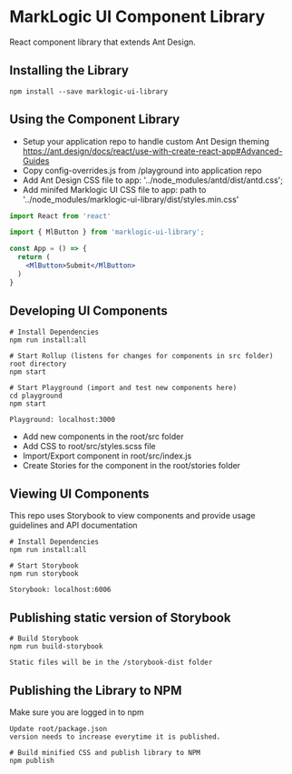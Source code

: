 # MarkLogic UI Component Library
React component library that extends Ant Design.

## Installing the Library

```
npm install --save marklogic-ui-library
```

## Using the Component Library

- Setup your application repo to handle custom Ant Design theming https://ant.design/docs/react/use-with-create-react-app#Advanced-Guides
- Copy config-overrides.js from /playground into application repo
- Add Ant Design CSS file to app: '../node_modules/antd/dist/antd.css';
- Add minifed Marklogic UI CSS file to app:  path to '../node_modules/marklogic-ui-library/dist/styles.min.css'

```jsx
import React from 'react'

import { MlButton } from 'marklogic-ui-library';

const App = () => {
  return (
    <MlButton>Submit</MlButton>
  )
}
```

## Developing UI Components

``` 
# Install Dependencies
npm run install:all 

# Start Rollup (listens for changes for components in src folder)
root directory
npm start

# Start Playground (import and test new components here)
cd playground
npm start

Playground: localhost:3000

```
- Add new components in the root/src folder 
- Add CSS to root/src/styles.scss file
- Import/Export component in root/src/index.js
- Create Stories for the component in the root/stories folder

## Viewing UI Components
This repo uses Storybook to view components and provide usage guidelines and API documentation
```
# Install Dependencies
npm run install:all 

# Start Storybook
npm run storybook

Storybook: localhost:6006 
```

## Publishing static version of Storybook
```
# Build Storybook
npm run build-storybook

Static files will be in the /storybook-dist folder
```


## Publishing the Library to NPM
Make sure you are logged in to npm
``` 
Update root/package.json
version needs to increase everytime it is published.

# Build minified CSS and publish library to NPM
npm publish
```